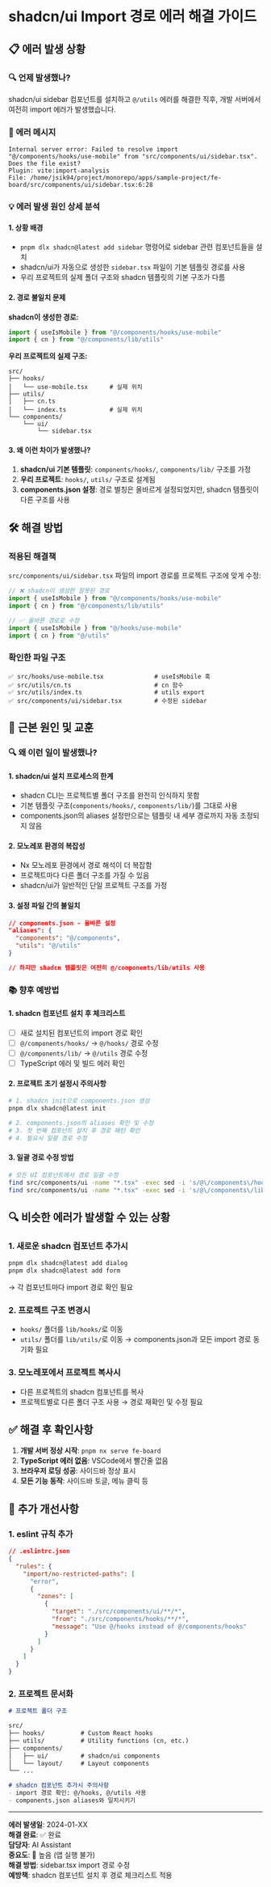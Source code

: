 # shadcn/ui Import 경로 에러 해결 가이드

## 📋 에러 발생 상황

### 🔍 언제 발생했나?
shadcn/ui sidebar 컴포넌트를 설치하고 `@/utils` 에러를 해결한 직후, 개발 서버에서 여전히 import 에러가 발생했습니다.

### 🚨 에러 메시지
```
Internal server error: Failed to resolve import "@/components/hooks/use-mobile" from "src/components/ui/sidebar.tsx". Does the file exist?
Plugin: vite:import-analysis
File: /home/jsik94/project/monorepo/apps/sample-project/fe-board/src/components/ui/sidebar.tsx:6:28
```

### 💡 에러 발생 원인 상세 분석

#### 1. 상황 배경
- `pnpm dlx shadcn@latest add sidebar` 명령어로 sidebar 관련 컴포넌트들을 설치
- shadcn/ui가 자동으로 생성한 `sidebar.tsx` 파일이 기본 템플릿 경로를 사용
- 우리 프로젝트의 실제 폴더 구조와 shadcn 템플릿의 기본 구조가 다름

#### 2. 경로 불일치 문제
**shadcn이 생성한 경로:**
```typescript
import { useIsMobile } from "@/components/hooks/use-mobile"
import { cn } from "@/components/lib/utils"
```

**우리 프로젝트의 실제 구조:**
```
src/
├── hooks/
│   └── use-mobile.tsx      # 실제 위치
├── utils/
│   ├── cn.ts
│   └── index.ts            # 실제 위치
└── components/
    └── ui/
        └── sidebar.tsx
```

#### 3. 왜 이런 차이가 발생했나?
1. **shadcn/ui 기본 템플릿**: `components/hooks/`, `components/lib/` 구조를 가정
2. **우리 프로젝트**: `hooks/`, `utils/` 구조로 설계됨
3. **components.json 설정**: 경로 별칭은 올바르게 설정되었지만, shadcn 템플릿이 다른 구조를 사용

## 🛠️ 해결 방법

### 적용된 해결책
`src/components/ui/sidebar.tsx` 파일의 import 경로를 프로젝트 구조에 맞게 수정:

```typescript
// ❌ shadcn이 생성한 잘못된 경로
import { useIsMobile } from "@/components/hooks/use-mobile"
import { cn } from "@/components/lib/utils"

// ✅ 올바른 경로로 수정
import { useIsMobile } from "@/hooks/use-mobile"
import { cn } from "@/utils"
```

### 확인한 파일 구조
```
✅ src/hooks/use-mobile.tsx              # useIsMobile 훅
✅ src/utils/cn.ts                       # cn 함수
✅ src/utils/index.ts                    # utils export
✅ src/components/ui/sidebar.tsx         # 수정된 sidebar
```

## 🎯 근본 원인 및 교훈

### 🔍 왜 이런 일이 발생했나?

#### 1. shadcn/ui 설치 프로세스의 한계
- shadcn CLI는 프로젝트별 폴더 구조를 완전히 인식하지 못함
- 기본 템플릿 구조(`components/hooks/`, `components/lib/`)를 그대로 사용
- components.json의 aliases 설정만으로는 템플릿 내 세부 경로까지 자동 조정되지 않음

#### 2. 모노레포 환경의 복잡성
- Nx 모노레포 환경에서 경로 해석이 더 복잡함
- 프로젝트마다 다른 폴더 구조를 가질 수 있음
- shadcn/ui가 일반적인 단일 프로젝트 구조를 가정

#### 3. 설정 파일 간의 불일치
```json
// components.json - 올바른 설정
"aliases": {
  "components": "@/components",
  "utils": "@/utils"
}

// 하지만 shadcn 템플릿은 여전히 @/components/lib/utils 사용
```

### 📚 향후 예방법

#### 1. shadcn 컴포넌트 설치 후 체크리스트
- [ ] 새로 설치된 컴포넌트의 import 경로 확인
- [ ] `@/components/hooks/` → `@/hooks/` 경로 수정
- [ ] `@/components/lib/` → `@/utils` 경로 수정
- [ ] TypeScript 에러 및 빌드 에러 확인

#### 2. 프로젝트 초기 설정시 주의사항
```bash
# 1. shadcn init으로 components.json 생성
pnpm dlx shadcn@latest init

# 2. components.json의 aliases 확인 및 수정
# 3. 첫 번째 컴포넌트 설치 후 경로 패턴 확인
# 4. 필요시 일괄 경로 수정
```

#### 3. 일괄 경로 수정 방법
```bash
# 모든 UI 컴포넌트에서 경로 일괄 수정
find src/components/ui -name "*.tsx" -exec sed -i 's/@\/components\/hooks/@\/hooks/g' {} \;
find src/components/ui -name "*.tsx" -exec sed -i 's/@\/components\/lib\/utils/@\/utils/g' {} \;
```

## 🔍 비슷한 에러가 발생할 수 있는 상황

### 1. 새로운 shadcn 컴포넌트 추가시
```bash
pnpm dlx shadcn@latest add dialog
pnpm dlx shadcn@latest add form
```
→ 각 컴포넌트마다 import 경로 확인 필요

### 2. 프로젝트 구조 변경시
- `hooks/` 폴더를 `lib/hooks/`로 이동
- `utils/` 폴더를 `lib/utils/`로 이동
→ components.json과 모든 import 경로 동기화 필요

### 3. 모노레포에서 프로젝트 복사시
- 다른 프로젝트의 shadcn 컴포넌트를 복사
- 프로젝트별로 다른 폴더 구조 사용
→ 경로 재확인 및 수정 필요

## ✅ 해결 후 확인사항

1. **개발 서버 정상 시작**: `pnpm nx serve fe-board`
2. **TypeScript 에러 없음**: VSCode에서 빨간줄 없음
3. **브라우저 로딩 성공**: 사이드바 정상 표시
4. **모든 기능 동작**: 사이드바 토글, 메뉴 클릭 등

## 🚀 추가 개선사항

### 1. eslint 규칙 추가
```json
// .eslintrc.json
{
  "rules": {
    "import/no-restricted-paths": [
      "error",
      {
        "zones": [
          {
            "target": "./src/components/ui/**/*",
            "from": "./src/components/hooks/**/*",
            "message": "Use @/hooks instead of @/components/hooks"
          }
        ]
      }
    ]
  }
}
```

### 2. 프로젝트 문서화
```markdown
# 프로젝트 폴더 구조

src/
├── hooks/          # Custom React hooks
├── utils/          # Utility functions (cn, etc.)
├── components/
│   ├── ui/         # shadcn/ui components
│   └── layout/     # Layout components
└── ...

# shadcn 컴포넌트 추가시 주의사항
- import 경로 확인: @/hooks, @/utils 사용
- components.json aliases와 일치시키기
```

---

**에러 발생일**: 2024-01-XX  
**해결 완료**: ✅ 완료  
**담당자**: AI Assistant  
**중요도**: 🔴 높음 (앱 실행 불가)  
**해결 방법**: sidebar.tsx import 경로 수정  
**예방책**: shadcn 컴포넌트 설치 후 경로 체크리스트 적용

